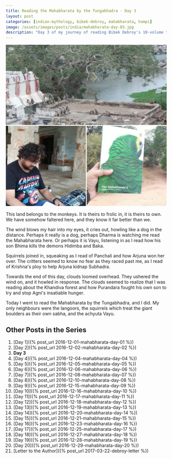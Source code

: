 ```yaml
---
title: Reading the Mahabharata by the Tungabhadra - Day 3
layout: post
categories: [indian-mythology, bibek-debroy, mahabharata, hampi]
image: /assets/images/posts/india/mahabharata-day-03.jpg
description: "Day 3 of my journey of reading Bibek Debroy's 10-volume translation of the Mahabharata in Hampi."
---
```

![Mahabharata Day 3](/assets/images/posts/india/mahabharata-day-03.jpg)

This land belongs to the monkeys. It is theirs to frolic in, it is theirs to
own. We have somehow faltered here, and they know it far better than we.

The wind blows my hair into my eyes, it cries out, howling like a dog in the
distance. Perhaps it really is a dog, perhaps Dharma is watching me read the
Mahabharata here. Or perhaps it is Vayu, listening in as I read how his son
Bhima kills the demons Hidimba and Baka.

Squirrels joined in, squeaking as I read of Panchali and how Arjuna won her
over. The critters seemed to know no fear as they raced past me, as I read of
Krishna's ploy to help Arjuna kidnap Subhadra.

Towards the end of this day, clouds loomed overhead. They ushered the wind on,
and it howled in response. The clouds seemed to realize that I was reading
about the Khandiva forest and how Purandara fought his own son to try and stop
Agni's insatiable hunger.

Today I went to read the Mahabharata by the Tungabhadra, and I did. My only
neighbours were the langoors, the squirrels which treat the giant boulders as
their own sabha, and the achyuta Vayu.

## Other Posts in the Series

1. [Day 1]({% post_url 2016-12-01-mahabharata-day-01 %})
1. [Day 2]({% post_url 2016-12-02-mahabharata-day-02 %})
1. **Day 3**
1. [Day 4]({% post_url 2016-12-04-mahabharata-day-04 %})
1. [Day 5]({% post_url 2016-12-05-mahabharata-day-05 %})
1. [Day 6]({% post_url 2016-12-06-mahabharata-day-06 %})
1. [Day 7]({% post_url 2016-12-08-mahabharata-day-07 %})
1. [Day 8]({% post_url 2016-12-10-mahabharata-day-08 %})
1. [Day 9]({% post_url 2016-12-15-mahabharata-day-09 %})
1. [Day 10]({% post_url 2016-12-16-mahabharata-day-10 %})
1. [Day 11]({% post_url 2016-12-17-mahabharata-day-11 %})
1. [Day 12]({% post_url 2016-12-18-mahabharata-day-12 %})
1. [Day 13]({% post_url 2016-12-19-mahabharata-day-13 %})
1. [Day 14]({% post_url 2016-12-20-mahabharata-day-14 %})
1. [Day 15]({% post_url 2016-12-21-mahabharata-day-15 %})
1. [Day 16]({% post_url 2016-12-23-mahabharata-day-16 %})
1. [Day 17]({% post_url 2016-12-25-mahabharata-day-17 %})
1. [Day 18]({% post_url 2016-12-27-mahabharata-day-18 %})
1. [Day 19]({% post_url 2016-12-28-mahabharata-day-19 %})
1. [Day 20]({% post_url 2016-12-29-mahabharata-day-20 %})
1. [Letter to the Author]({% post_url 2017-03-22-debroy-letter %})
